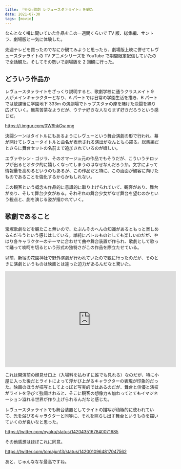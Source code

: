 ```yaml
---
title: 『少女☆歌劇 レヴュースタァライト』を観た
date: 2021-07-30
tags: [movie]
---
```


なんとなく噂に聞いていた作品をこの一週間くらいで TV 版、総集編、サントラ、劇場版と一気に体験した。

先週テレビを買ったのでなにか観てみようと思ったら、劇場版上映に併せてレヴュースタァライトの TV アニメシリーズを YouTube で期間限定配信していたので全話観た。そしてその勢いで劇場版を 2 回観に行った。

## どういう作品か

レヴュースタァライトをざっくり説明すると、歌劇学校に通うクラスメイト 9 人がメインキャラクターとなり、A パートでは日常の学園生活を描き、B パートでは放課後に学園地下 333m の演劇場でトップスタァの座を賭けた決闘を繰り広げていく。無茶苦茶なようだが、ウテナ好きな人ならまず好きだろうという感じだ。

https://i.imgur.com/0W6hkGw.png

決闘シーンはタイトルにもあるようにレヴューという舞台演劇の形で行われ、幕が開けてレヴュータイトルと曲名が表示される演出がなんとも心躍る。総集編だとさらに舞台セットの名前まで追加されているのが嬉しい。

エヴァやシン・ゴジラ、そのオマージュ元の作品でもそうだが、こういうテロップが出るとオタク的に嬉しくなってしまうのはなぜなんだろうか。文字によって情報量を高めるというのもあるが、この作品だと特に、この画面が観客に向けたものであることを強化するからかもしれない。

この観客という概念も作品的に意識的に取り上げられていて、観客があり、舞台があり、そして舞台少女がある。それぞれの舞台少女がなぜ舞台を望むのかという視点と、劇を演じる姿が描かれていく。

## 歌劇であること

宝塚歌劇などを観たこと無いので、たぶんそのへんの知識があるともっと楽しめるんだろうという感じはしている。単純にバトルものとしても楽しいのだが、やはり各キャラクターのテーマに合わせて曲や舞台装置が作られ、歌劇として歌って踊って啖呵を切るという形式の独特さがこの作品を際立たせている。

以前、新宿の花園神社で野外演劇が行われていたので観に行ったのだが、そのときに演劇というものは映画とは違った迫力があるんだなと驚いた。

<iframe width="560" height="315" src="https://www.youtube.com/embed/7wizzmdfCpw" title="YouTube video player" frameborder="0" allow="accelerometer; autoplay; clipboard-write; encrypted-media; gyroscope; picture-in-picture" allowfullscreen></iframe>

これは開演前の顔見せ口上（入場料を払わずに誰でも見れる）なのだが、特に小屋に入った後だとライトによって浮かび上がるキャラクターの表現が印象的だった。映画のほうが描写としてよっぽど写実的ではあるのだが、舞台と俳優と演技がライトを浴びて強調されると、そこに観客の想像力も加わってとてもイマジネーション溢れる世界が作り上げられるんだなと感じた。

レヴュースタァライトでも舞台装置としてライトの描写が積極的に使われていて、光を浴びるキャラクターと同等に、それを照らし出す舞台というものを描いていくのが良いなと思った。

https://twitter.com/nyalra/status/1420435167840071685

その他感想はほぼこれに同意。

https://twitter.com/tomajun13/status/1420010964817047562

あと、じゅんななな最高ですね。
